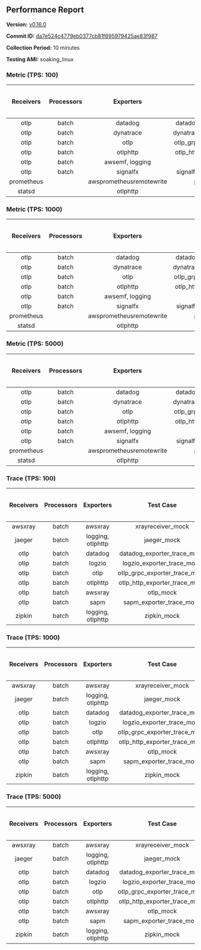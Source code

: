 ## Performance Report

**Version:** [v0.16.0](https://github.com/aws-observability/aws-otel-collector/releases/tag/v0.16.0)

**Commit ID:** [da7e524c4779eb0377cb81f695979425ae83f987](https://github.com/aws-observability/aws-otel-collector/commit/da7e524c4779eb0377cb81f695979425ae83f987)

**Collection Period:** 10 minutes

**Testing AMI:** soaking_linux


### Metric (TPS: 100)
| Receivers | Processors | Exporters | Test Case | Data Type | Instance Type | Avg CPU Usage (Percent) | Avg Memory Usage (Megabytes) | Max CPU Usage (Percent) | Max Memory Usage (Megabytes) |
|:---------:|:----------:|:---------:|:---------:|:---------:|:-------------:|:-----------------------:|:----------------------------:|:-----------------------:|:----------------------------:|
| otlp | batch | datadog | datadog_exporter_metric_mock | otlp | m5.2xlarge | 0.05 | 66.10 | 0.30 | 67.16 |
| otlp | batch | dynatrace | dynatrace_exporter_metric_mock | otlp | m5.2xlarge | 0.04 | 62.48 | 0.20 | 62.56 |
| otlp | batch | otlp | otlp_grpc_exporter_metric_mock | otlp | m5.2xlarge | 0.05 | 63.23 | 0.20 | 63.95 |
| otlp | batch | otlphttp | otlp_http_exporter_metric_mock | otlp | m5.2xlarge | 0.04 | 61.69 | 0.20 | 61.79 |
| otlp | batch | awsemf, logging | otlp_metric_mock | otlp | m5.2xlarge | 0.04 | 62.03 | 0.20 | 62.27 |
| otlp | batch | signalfx | signalfx_exporter_metric_mock | otlp | m5.2xlarge | 0.05 | 64.19 | 0.20 | 64.32 |
| prometheus |  | awsprometheusremotewrite | prometheus_mock | prometheus | m5.2xlarge | 0.13 | 76.11 | 0.30 | 77.19 |
| statsd |  | otlphttp | statsd_mock | statsd | m5.2xlarge | 0.01 | 61.97 | 0.20 | 62.50 |

### Metric (TPS: 1000)
| Receivers | Processors | Exporters | Test Case | Data Type | Instance Type | Avg CPU Usage (Percent) | Avg Memory Usage (Megabytes) | Max CPU Usage (Percent) | Max Memory Usage (Megabytes) |
|:---------:|:----------:|:---------:|:---------:|:---------:|:-------------:|:-----------------------:|:----------------------------:|:-----------------------:|:----------------------------:|
| otlp | batch | datadog | datadog_exporter_metric_mock | otlp | m5.2xlarge | 0.05 | 62.74 | 0.20 | 63.24 |
| otlp | batch | dynatrace | dynatrace_exporter_metric_mock | otlp | m5.2xlarge | 0.04 | 62.83 | 0.20 | 63.46 |
| otlp | batch | otlp | otlp_grpc_exporter_metric_mock | otlp | m5.2xlarge | 0.05 | 62.97 | 0.20 | 63.67 |
| otlp | batch | otlphttp | otlp_http_exporter_metric_mock | otlp | m5.2xlarge | 0.04 | 62.88 | 0.20 | 63.02 |
| otlp | batch | awsemf, logging | otlp_metric_mock | otlp | m5.2xlarge | 0.05 | 62.00 | 0.20 | 62.18 |
| otlp | batch | signalfx | signalfx_exporter_metric_mock | otlp | m5.2xlarge | 0.05 | 63.19 | 0.20 | 63.27 |
| prometheus |  | awsprometheusremotewrite | prometheus_mock | prometheus | m5.2xlarge | 1.24 | 114.33 | 2.50 | 119.69 |
| statsd |  | otlphttp | statsd_mock | statsd | m5.2xlarge | 0.02 | 61.92 | 0.20 | 62.70 |

### Metric (TPS: 5000)
| Receivers | Processors | Exporters | Test Case | Data Type | Instance Type | Avg CPU Usage (Percent) | Avg Memory Usage (Megabytes) | Max CPU Usage (Percent) | Max Memory Usage (Megabytes) |
|:---------:|:----------:|:---------:|:---------:|:---------:|:-------------:|:-----------------------:|:----------------------------:|:-----------------------:|:----------------------------:|
| otlp | batch | datadog | datadog_exporter_metric_mock | otlp | m5.2xlarge | 0.05 | 64.69 | 0.30 | 66.06 |
| otlp | batch | dynatrace | dynatrace_exporter_metric_mock | otlp | m5.2xlarge | 0.04 | 62.09 | 0.20 | 62.23 |
| otlp | batch | otlp | otlp_grpc_exporter_metric_mock | otlp | m5.2xlarge | 0.04 | 62.14 | 0.20 | 62.54 |
| otlp | batch | otlphttp | otlp_http_exporter_metric_mock | otlp | m5.2xlarge | 0.05 | 63.02 | 0.20 | 64.26 |
| otlp | batch | awsemf, logging | otlp_metric_mock | otlp | m5.2xlarge | 0.04 | 62.22 | 0.20 | 62.35 |
| otlp | batch | signalfx | signalfx_exporter_metric_mock | otlp | m5.2xlarge | 0.05 | 63.08 | 0.30 | 63.79 |
| prometheus |  | awsprometheusremotewrite | prometheus_mock | prometheus | m5.2xlarge | 6.77 | 264.06 | 14.70 | 300.61 |
| statsd |  | otlphttp | statsd_mock | statsd | m5.2xlarge | 0.02 | 61.91 | 0.20 | 62.10 |

### Trace (TPS: 100)
| Receivers | Processors | Exporters | Test Case | Data Type | Instance Type | Avg CPU Usage (Percent) | Avg Memory Usage (Megabytes) | Max CPU Usage (Percent) | Max Memory Usage (Megabytes) |
|:---------:|:----------:|:---------:|:---------:|:---------:|:-------------:|:-----------------------:|:----------------------------:|:-----------------------:|:----------------------------:|
| awsxray | batch | awsxray | xrayreceiver_mock | xray | m5.2xlarge | 5.12 | 147.06 | 6.00 | 207.65 |
| jaeger | batch | logging, otlphttp | jaeger_mock | jaeger | m5.2xlarge | 2.34 | 79.56 | 2.70 | 82.11 |
| otlp | batch | datadog | datadog_exporter_trace_mock | otlp | m5.2xlarge | 4.47 | 77.61 | 5.30 | 78.12 |
| otlp | batch | logzio | logzio_exporter_trace_mock | otlp | m5.2xlarge | 3.36 | 94.05 | 3.80 | 94.60 |
| otlp | batch | otlp | otlp_grpc_exporter_trace_mock | otlp | m5.2xlarge | 3.50 | 132.80 | 4.70 | 182.81 |
| otlp | batch | otlphttp | otlp_http_exporter_trace_mock | otlp | m5.2xlarge | 3.99 | 75.12 | 4.30 | 75.67 |
| otlp | batch | awsxray | otlp_mock | otlp | m5.2xlarge | 4.12 | 75.00 | 4.50 | 75.75 |
| otlp | batch | sapm | sapm_exporter_trace_mock | otlp | m5.2xlarge | 3.41 | 86.26 | 3.70 | 86.77 |
| zipkin | batch | logging, otlphttp | zipkin_mock | zipkin | m5.2xlarge | 5.74 | 82.25 | 6.90 | 86.61 |

### Trace (TPS: 1000)
| Receivers | Processors | Exporters | Test Case | Data Type | Instance Type | Avg CPU Usage (Percent) | Avg Memory Usage (Megabytes) | Max CPU Usage (Percent) | Max Memory Usage (Megabytes) |
|:---------:|:----------:|:---------:|:---------:|:---------:|:-------------:|:-----------------------:|:----------------------------:|:-----------------------:|:----------------------------:|
| awsxray | batch | awsxray | xrayreceiver_mock | xray | m5.2xlarge | 26.00 | 502.01 | 34.88 | 836.09 |
| jaeger | batch | logging, otlphttp | jaeger_mock | jaeger | m5.2xlarge | 17.27 | 154.64 | 21.68 | 187.69 |
| otlp | batch | datadog | datadog_exporter_trace_mock | otlp | m5.2xlarge | 30.99 | 78.41 | 31.91 | 79.25 |
| otlp | batch | logzio | logzio_exporter_trace_mock | otlp | m5.2xlarge | 27.53 | 106.17 | 28.70 | 111.16 |
| otlp | batch | otlp | otlp_grpc_exporter_trace_mock | otlp | m5.2xlarge | 28.49 | 732.16 | 39.49 | 1177.63 |
| otlp | batch | otlphttp | otlp_http_exporter_trace_mock | otlp | m5.2xlarge | 26.06 | 75.28 | 26.80 | 75.83 |
| otlp | batch | awsxray | otlp_mock | otlp | m5.2xlarge | 33.35 | 78.84 | 43.43 | 80.39 |
| otlp | batch | sapm | sapm_exporter_trace_mock | otlp | m5.2xlarge | 27.63 | 89.73 | 30.31 | 90.28 |
| zipkin | batch | logging, otlphttp | zipkin_mock | zipkin | m5.2xlarge | 29.48 | 504.81 | 35.20 | 582.58 |

### Trace (TPS: 5000)
| Receivers | Processors | Exporters | Test Case | Data Type | Instance Type | Avg CPU Usage (Percent) | Avg Memory Usage (Megabytes) | Max CPU Usage (Percent) | Max Memory Usage (Megabytes) |
|:---------:|:----------:|:---------:|:---------:|:---------:|:-------------:|:-----------------------:|:----------------------------:|:-----------------------:|:----------------------------:|
| awsxray | batch | awsxray | xrayreceiver_mock | xray | m5.2xlarge | 38.73 | 708.78 | 52.83 | 1221.84 |
| jaeger | batch | logging, otlphttp | jaeger_mock | jaeger | m5.2xlarge | 18.47 | 169.83 | 23.98 | 198.44 |
| otlp | batch | datadog | datadog_exporter_trace_mock | otlp | m5.2xlarge | 119.06 | 85.67 | 123.64 | 87.03 |
| otlp | batch | logzio | logzio_exporter_trace_mock | otlp | m5.2xlarge | 123.28 | 127.78 | 125.53 | 133.87 |
| otlp | batch | otlp | otlp_grpc_exporter_trace_mock | otlp | m5.2xlarge | 126.76 | 3406.77 | 189.24 | 5753.09 |
| otlp | batch | otlphttp | otlp_http_exporter_trace_mock | otlp | m5.2xlarge | 101.36 | 80.84 | 105.84 | 81.58 |
| otlp | batch | awsxray | otlp_mock | otlp | m5.2xlarge | 149.28 | 13856.74 | 481.20 | 25663.45 |
| otlp | batch | sapm | sapm_exporter_trace_mock | otlp | m5.2xlarge | 106.85 | 95.48 | 109.49 | 97.53 |
| zipkin | batch | logging, otlphttp | zipkin_mock | zipkin | m5.2xlarge | 29.48 | 504.23 | 36.35 | 569.44 |
